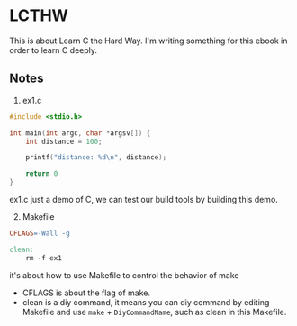 # LCTHW
This is about Learn C the Hard Way. I'm writing something for this ebook in order to learn C deeply.

## Notes
1. ex1.c

```c
#include <stdio.h>

int main(int argc, char *argsv[]) {
    int distance = 100;

    printf("distance: %d\n", distance);

    return 0
}
```
ex1.c just a demo of C, we can test our build tools by building this demo.

2. Makefile
```Makefile
CFLAGS=-Wall -g

clean:
	rm -f ex1

```
it's about how to use Makefile to control the behavior of make
- CFLAGS is about the flag of make.
- clean is a diy command, it means you can diy command by editing Makefile and use `make` + `DiyCommandName`, such as clean in this Makefile.